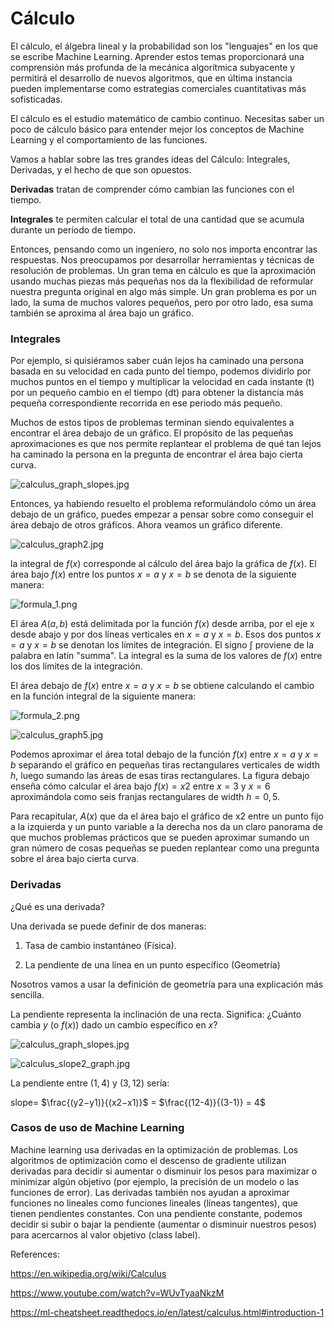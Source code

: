 # Cálculo


El cálculo, el álgebra lineal y la probabilidad son los "lenguajes" en los que se escribe Machine Learning. Aprender estos temas proporcionará una comprensión más profunda de la mecánica algorítmica subyacente y permitirá el desarrollo de nuevos algoritmos, que en última instancia pueden implementarse como estrategias comerciales cuantitativas más sofisticadas.

El cálculo es el estudio matemático de cambio continuo. Necesitas saber un poco de cálculo básico para entender mejor los conceptos de Machine Learning y el comportamiento de las funciones.

Vamos a hablar sobre las tres grandes ideas del Cálculo: Integrales, Derivadas, y el hecho de que son opuestos.

**Derivadas** tratan de comprender cómo cambian las funciones con el tiempo.

**Integrales** te permiten calcular el total de una cantidad que se acumula durante un período de tiempo.

Entonces, pensando como un ingeniero, no solo nos importa encontrar las respuestas. Nos preocupamos por desarrollar herramientas y técnicas de resolución de problemas. Un gran tema en cálculo es que la aproximación usando muchas piezas más pequeñas nos da la flexibilidad de reformular nuestra pregunta original en algo más simple. Un gran problema es por un lado, la suma de muchos valores pequeños, pero por otro lado, esa suma también se aproxima al área bajo un gráfico.

### Integrales

Por ejemplo, si quisiéramos saber cuán lejos ha caminado una persona basada en su velocidad en cada punto del tiempo, podemos dividirlo por muchos puntos en el tiempo y multiplicar la velocidad en cada instante (t) por un pequeño cambio en el tiempo (dt) para obtener la distancia más pequeña correspondiente recorrida en ese periodo más pequeño.

Muchos de estos tipos de problemas terminan siendo equivalentes a encontrar el área debajo de un gráfico. El propósito de las pequeñas aproximaciones es que nos permite replantear el problema de qué tan lejos ha caminado la persona en la pregunta de encontrar el área bajo cierta curva.

![calculus_graph_slopes.jpg](https://github.com/4GeeksAcademy/machine-learning-content/blob/master/assets/calculus_graph1.jpg?raw=true)


Entonces, ya habiendo resuelto el problema reformulándolo cómo un área debajo de un gráfico, puedes empezar a pensar sobre como conseguir el área debajo de otros gráficos. Ahora veamos un gráfico diferente.

![calculus_graph2.jpg](https://github.com/4GeeksAcademy/machine-learning-content/blob/master/assets/calculus_graph2.jpg?raw=true)

la integral de $f(x)$ corresponde al cálculo del área bajo la gráfica de $f(x)$. El área bajo $f(x)$ entre los puntos $x = a$ y $x = b$ se denota de la siguiente manera:

![formula_1.png](https://github.com/4GeeksAcademy/machine-learning-content/blob/master/assets/formula_1.png?raw=true)


El área $A(a,b)$ está delimitada por la función $f(x)$ desde arriba, por el eje x desde abajo y por dos líneas verticales en $x = a$ y $x = b$. Esos dos puntos $x = a$ y $x = b$ se denotan los límites de integración. El signo $∫$ proviene de la palabra en latín "summa". La integral es la suma de los valores de $f(x)$ entre los dos límites de la integración.

El área debajo de $f(x)$ entre $x = a$ y $x = b$ se obtiene calculando el cambio en la función integral de la siguiente manera:

![formula_2.png](https://github.com/4GeeksAcademy/machine-learning-content/blob/master/assets/formula_2.png?raw=true)

![calculus_graph5.jpg](https://github.com/4GeeksAcademy/machine-learning-content/blob/master/assets/calculus_graph5.jpg?raw=true)

Podemos aproximar el área total debajo de la función $f(x)$ entre $x = a$ y $x = b$ separando el gráfico en pequeñas tiras rectangulares verticales de width $h$, luego sumando las áreas de esas tiras rectangulares. La figura debajo enseña cómo calcular el área bajo $f(x) = x2$ entre $x = 3$ y $x = 6$ aproximándola como seis franjas rectangulares de width $h = 0,5$.

Para recapitular, $A(x)$ que da el área bajo el gráfico de x2 entre un punto fijo a la izquierda y un punto variable a la derecha nos da un claro panorama de que muchos problemas prácticos que se pueden aproximar sumando un gran número de cosas pequeñas se pueden replantear como una pregunta sobre el área bajo cierta curva.

### Derivadas

¿Qué es una derivada?

Una derivada se puede definir de dos maneras:

1.	Tasa de cambio instantáneo (Física).

2.	La pendiente de una línea en un punto específico (Geometría)

Nosotros vamos a usar la definición de geometría para una explicación más sencilla.

La pendiente representa la inclinación de una recta. Significa: ¿Cuánto cambia $y$ (o $f(x)$) dado un cambio específico en $x$?



![calculus_graph_slopes.jpg](https://github.com/4GeeksAcademy/machine-learning-content/blob/master/assets/calculus_graph_slopes.jpg?raw=true)

![calculus_slope2_graph.jpg](https://github.com/4GeeksAcademy/machine-learning-content/blob/master/assets/calculus_slope2_graph.jpg?raw=true)

La pendiente entre $(1,4)$ y $(3,12)$ sería:

slope= $\frac{(y2−y1)}{(x2−x1)}$ = $\frac{(12-4)}{(3-1)} = 4$

### Casos de uso de Machine Learning

Machine learning usa derivadas en la optimización de problemas. Los algoritmos de optimización como el descenso de gradiente utilizan derivadas para decidir si aumentar o disminuir los pesos para maximizar o minimizar algún objetivo (por ejemplo, la precisión de un modelo o las funciones de error). Las derivadas también nos ayudan a aproximar funciones no lineales como funciones lineales (líneas tangentes), que tienen pendientes constantes. Con una pendiente constante, podemos decidir si subir o bajar la pendiente (aumentar o disminuir nuestros pesos) para acercarnos al valor objetivo (class label).


References:

https://en.wikipedia.org/wiki/Calculus

https://www.youtube.com/watch?v=WUvTyaaNkzM

https://ml-cheatsheet.readthedocs.io/en/latest/calculus.html#introduction-1

